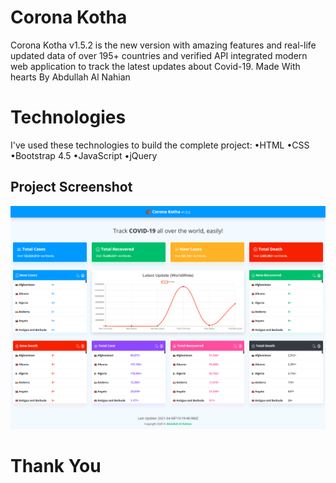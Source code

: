 # Corona Kotha
Corona Kotha v1.5.2 is the new version with amazing features and real-life updated data of over 195+ countries and verified API integrated modern web application to track the latest updates about Covid-19. Made With hearts By Abdullah Al Nahian

# Technologies
I've used these technologies to build the complete project:
 •HTML
 •CSS
 •Bootstrap 4.5
 •JavaScript
 •jQuery
 
 ## Project Screenshot
<img src="https://raw.githubusercontent.com/alnahian2003/coronakotha/master/coronakotha-ss.jpg"/>

# Thank You
